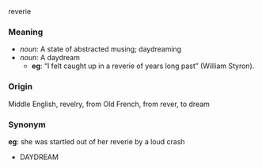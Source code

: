 reverie
### Meaning
+ _noun_: A state of abstracted musing; daydreaming
+ _noun_: A daydream
    + __eg__: “I felt caught up in a reverie of years long past” (William Styron).

### Origin

Middle English, revelry, from Old French, from rever, to dream

### Synonym

__eg__: she was startled out of her reverie by a loud crash

+ DAYDREAM



